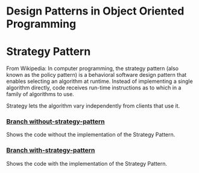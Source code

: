 # Design Patterns in Object Oriented Programming

# Strategy Pattern

From Wikipedia:
In computer programming, the strategy pattern (also known as the policy pattern) is a behavioral software design pattern that enables selecting an algorithm at runtime. Instead of implementing a single algorithm directly, code receives run-time instructions as to which in a family of algorithms to use.

Strategy lets the algorithm vary independently from clients that use it.

### [Branch without-strategy-pattern](https://github.com/schatzdesigns/design-patterns---strategy-pattern/tree/without-strategy-pattern)
Shows the code without the implementation of the Strategy Pattern.

### [Branch with-strategy-pattern](https://github.com/schatzdesigns/design-patterns---strategy-pattern/tree/with-strategy-pattern)
Shows the code with the implementation of the Strategy Pattern.
